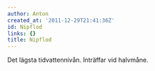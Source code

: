 ```yaml
---
author: Anton
created_at: '2011-12-29T21:41:36Z'
id: Nipflod
links: {}
title: Nipflod
---
```


Det lägsta tidvattennivån. Inträffar vid halvmåne.
